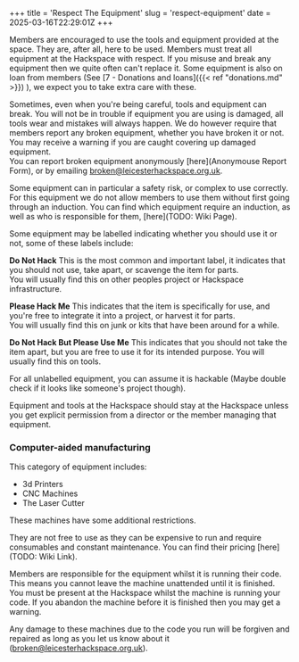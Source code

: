 +++
title = 'Respect The Equipment'
slug = 'respect-equipment'
date = 2025-03-16T22:29:01Z
+++

Members are encouraged to use the tools and equipment provided at the space. They are, after all, here to be used.
Members must treat all equipment at the Hackspace with respect. If you misuse and break any equipment then we quite
often can't replace it. Some equipment is also on loan from members (See 
[7 - Donations and loans]({{< ref "donations.md" >}}) ), we expect you to take extra care with these.

Sometimes, even when you're being careful, tools and equipment can break. You will not be in trouble if equipment you
are using is damaged, all tools wear and mistakes will always happen. We do however require that members report any
broken equipment, whether you have broken it or not. You may receive a warning if you are caught covering up damaged
equipment.  
You can report broken equipment anonymously [here](Anonymouse Report Form), or by emailing
[broken@leicesterhackspace.org.uk](mailto://broken@leicesterhackspace.org.uk).

Some equipment can in particular a safety risk, or complex to use correctly. For this equipment we do not allow members
to use them without first going through an induction. You can find which equipment require an induction, as well as who
is responsible for them, [here](TODO: Wiki Page).

Some equipment may be labelled indicating whether you should use it or not, some of these labels include:

**Do Not Hack**
This is the most common and important label, it indicates that you should not use, take apart, or scavenge the item for
parts.  
You will usually find this on other peoples project or Hackspace infrastructure.

**Please Hack Me**
This indicates that the item is specifically for use, and you're free to integrate it into a project, or harvest it for
parts.  
You will usually find this on junk or kits that have been around for a while.

**Do Not Hack But Please Use Me**
This indicates that you should not take the item apart, but you are free to use it for its intended purpose.
You will usually find this on tools.

For all unlabelled equipment, you can assume it is hackable (Maybe double check if it looks like someone's project
though).

Equipment and tools at the Hackspace should stay at the Hackspace unless you get explicit permission from a director or
the member managing that equipment.

### Computer-aided manufacturing
This category of equipment includes:
- 3d Printers
- CNC Machines
- The Laser Cutter

These machines have some additional restrictions.

They are not free to use as they can be expensive to run and require consumables and constant maintenance. You can find
their pricing [here](TODO: Wiki Link).

Members are responsible for the equipment whilst it is running their code. This means you cannot leave the machine
unattended until it is finished. You must be present at the Hackspace whilst the machine is running your code. If you
abandon the machine before it is finished then you may get a warning.

Any damage to these machines due to the code you run will be forgiven and repaired as long as you let us know about it
([broken@leicesterhackspace.org.uk](mailto://broken@leicesterhackspace.org.uk)).
